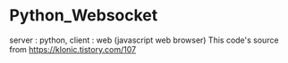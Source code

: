 # Python_Websocket
server : python, client : web (javascript web browser)
This code's source from https://klonic.tistory.com/107

